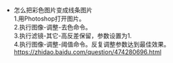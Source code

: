 * 怎么把彩色图片变成线条图片  
1.用Photoshop打开图片。  
2.执行图像-调整-去色命令。  
3.执行滤镜-其它-高反差保留，参数设置为1.  
4.执行图像-调整-阈值命令。反复调整参数达到最佳效果。  
https://zhidao.baidu.com/question/474280696.html  
